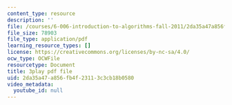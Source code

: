 ```yaml
---
content_type: resource
description: ''
file: /courses/6-006-introduction-to-algorithms-fall-2011/2da35a47a856fb4f23113c3cb18b0580_-FElVPKykgw.pdf
file_size: 78903
file_type: application/pdf
learning_resource_types: []
license: https://creativecommons.org/licenses/by-nc-sa/4.0/
ocw_type: OCWFile
resourcetype: Document
title: 3play pdf file
uid: 2da35a47-a856-fb4f-2311-3c3cb18b0580
video_metadata:
  youtube_id: null
---
```

